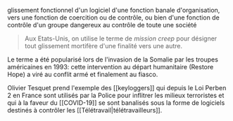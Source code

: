 glissement fonctionnel d'un logiciel d'une fonction banale d'organisation, vers une fonction de coercition ou de contrôle, ou bien d'une fonction de contrôle d'un groupe dangereux au contrôle de toute une société

> Aux Etats-Unis, on utilise le terme de *mission creep* pour désigner tout glissement mortifère d'une finalité vers une autre. 

Le terme a été popularisé lors de l'invasion de la Somalie par les troupes américaines en 1993: cette intervention au départ humanitaire (Restore Hope) a viré au conflit armé et finalement au fiasco.

Olivier Tesquet prend l'exemple des [[keyloggers]] qui depuis le Loi Perben 2 en France sont utilisés par la Police pour inflitrer les milieux terroristes et qui à la faveur du [[COVID-19]] se sont banalisés sous la forme de logiciels destinés à contrôler les [[Télétravail|télétravailleurs]].